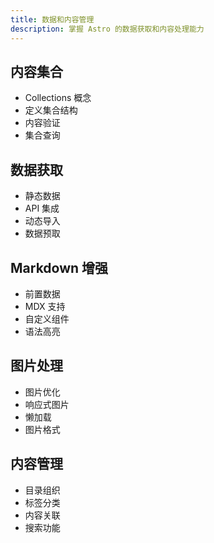 ```yaml
---
title: 数据和内容管理
description: 掌握 Astro 的数据获取和内容处理能力
---
```


## 内容集合
- Collections 概念
- 定义集合结构
- 内容验证
- 集合查询

## 数据获取
- 静态数据
- API 集成
- 动态导入
- 数据预取

## Markdown 增强
- 前置数据
- MDX 支持
- 自定义组件
- 语法高亮

## 图片处理
- 图片优化
- 响应式图片
- 懒加载
- 图片格式

## 内容管理
- 目录组织
- 标签分类
- 内容关联
- 搜索功能